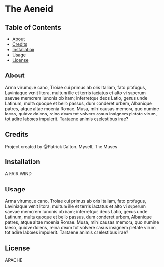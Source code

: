 
# The Aeneid

## Table of Contents
* [About](#about)
* [Credits](#credits)
* [Installation](#installation)
* [Usage](#usage)
* [License](#license)

## About
Arma virumque cano, Troiae qui primus ab oris   Italiam, fato profugus, Laviniaque venit litora, multum ille et terris iactatus et alto vi superum saevae memorem Iunonis ob iram; inferretque deos Latio, genus unde Latinum, multa quoque et bello passus, dum conderet urbem, Albanique patres, atque altae moenia Romae. Musa, mihi causas memora, quo numine laeso, quidve dolens, reina deum tot volvere casus insignem pietate virum, tot adire labores impulerit. Tantaene animis caelestibus irae?

## Credits
Project created by @Patrick Dalton. Myself, The Muses

## Installation
A FAIR WIND

## Usage 
Arma virumque cano, Troiae qui primus ab oris   Italiam, fato profugus, Laviniaque venit litora, multum ille et terris iactatus et alto vi superum saevae memorem Iunonis ob iram; inferretque deos Latio, genus unde Latinum, multa quoque et bello passus, dum conderet urbem, Albanique patres, atque altae moenia Romae. Musa, mihi causas memora, quo numine laeso, quidve dolens, reina deum tot volvere casus insignem pietate virum, tot adire labores impulerit. Tantaene animis caelestibus irae? 

## License
APACHE
